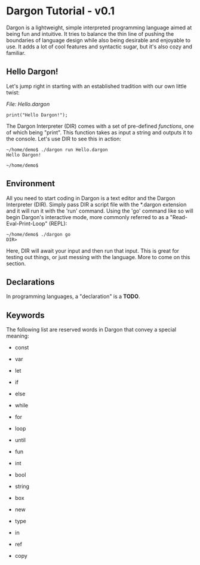 # Dargon Tutorial - v0.1

Dargon is a lightweight, simple interpreted programming language aimed at being fun and intuitive. It tries to balance the thin line of pushing the boundaries of language design while also being desirable and enjoyable to use. It adds a lot of cool features and syntactic sugar, but it's also cozy and familiar. 

## Hello Dargon!

Let's jump right in starting with an established tradition with our own little twist:

*File: Hello.dargon*

```
print("Hello Dargon!");
```

The Dargon Interpreter (DIR) comes with a set of pre-defined *functions*, one of which being "print". This function takes as input a string and outputs it to the console. Let's use DIR to see this in action:

```
~/home/demo$ ./dargon run Hello.dargon
Hello Dargon!

~/home/demo$ 
```

## Environment

All you need to start coding in Dargon is a text editor and the Dargon Interpreter (DIR). Simply pass DIR a script file with the *.dargon extension and it will run it with the 'run' command. Using the 'go' command like so will begin Dargon's interactive mode, more commonly referred to as a "Read-Eval-Print-Loop" (REPL):

```
~/home/demo$ ./dargon go
DIR>
```

Here, DIR will await your input and then run that input. This is great for testing out things, or just messing with the language. More to come on this section.

## Declarations

In programming languages, a "declaration" is a **TODO**.

## Keywords

The following list are reserved words in Dargon that convey a special meaning:

- const

- var

- let

- if

- else

- while

- for

- loop

- until

- fun

- int

- bool

- string

- box

- new

- type

- in

- ref

- copy





